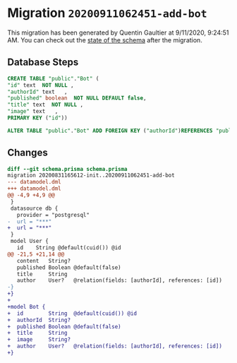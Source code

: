 # Migration `20200911062451-add-bot`

This migration has been generated by Quentin Gaultier at 9/11/2020, 9:24:51 AM.
You can check out the [state of the schema](./schema.prisma) after the migration.

## Database Steps

```sql
CREATE TABLE "public"."Bot" (
"id" text  NOT NULL ,
"authorId" text   ,
"published" boolean  NOT NULL DEFAULT false,
"title" text  NOT NULL ,
"image" text   ,
PRIMARY KEY ("id"))

ALTER TABLE "public"."Bot" ADD FOREIGN KEY ("authorId")REFERENCES "public"."User"("id") ON DELETE SET NULL ON UPDATE CASCADE
```

## Changes

```diff
diff --git schema.prisma schema.prisma
migration 20200831165612-init..20200911062451-add-bot
--- datamodel.dml
+++ datamodel.dml
@@ -4,9 +4,9 @@
 }
 datasource db {
   provider = "postgresql"
-  url = "***"
+  url = "***"
 }
 model User {
   id    String @default(cuid()) @id
@@ -21,5 +21,14 @@
   content   String?
   published Boolean @default(false)
   title     String
   author    User?   @relation(fields: [authorId], references: [id])
-}
+}
+
+model Bot {
+  id        String  @default(cuid()) @id
+  authorId  String?
+  published Boolean @default(false)
+  title     String
+  image     String?
+  author    User?   @relation(fields: [authorId], references: [id])
+}
```


